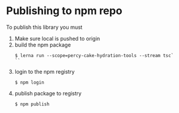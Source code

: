 # Publishing to npm repo



To publish this library you must 

1. Make sure local is pushed to origin
1. build the npm package
    ```
    $ lerna run --scope=percy-cake-hydration-tools --stream tsc`
    ``
1. login to the npm registry
    ```
    $ npm login
    ```
1. publish package to registry
    ```
    $ npm publish
    ```

